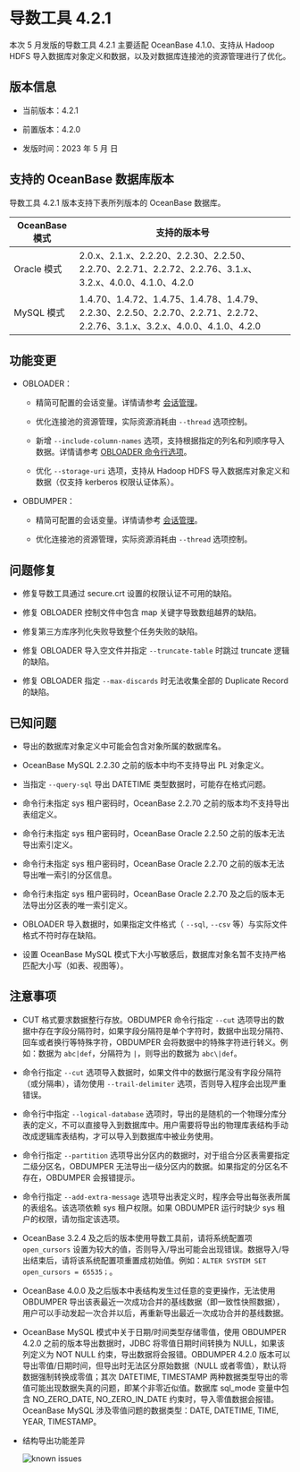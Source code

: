 # 导数工具 4.2.1 

本次 5 月发版的导数工具 4.2.1 主要适配 OceanBase 4.1.0、支持从 Hadoop HDFS 导入数据库对象定义和数据，以及对数据库连接池的资源管理进行了优化。

## 版本信息

* 当前版本：4.2.1

* 前置版本：4.2.0

* 发版时间：2023 年 5 月  日

## 支持的 OceanBase 数据库版本

导数工具 4.2.1 版本支持下表所列版本的 OceanBase 数据库。


| OceanBase 模式|支持的版本号|
|-------------------------|--------------------------------------------------------------------------------------------------------|
| Oracle 模式 | 2.0.x、2.1.x、2.2.20、2.2.30、2.2.50、2.2.70、2.2.71、2.2.72、2.2.76、3.1.x、3.2.x、4.0.0、4.1.0、4.2.0                   |
| MySQL 模式  | 1.4.70、1.4.72、1.4.75、1.4.78、1.4.79、2.2.30、2.2.50、2.2.70、2.2.71、2.2.72、2.2.76、3.1.x、3.2.x、4.0.0、4.1.0、4.2.0 |



## 功能变更  

* OBLOADER：

  * 精简可配置的会话变量。详情请参考 [会话管理](../../../8.obloaderobdumper-session-variables.md)。

  * 优化连接池的资源管理，实际资源消耗由 `--thread` 选项控制。
  
  * 新增 `--include-column-names` 选项，支持根据指定的列名和列顺序导入数据。详情请参考 [OBLOADER 命令行选项](../../../5.OBLOADER/2.obloader-command-line-options.md)。

  * 优化 `--storage-uri` 选项，支持从 Hadoop HDFS 导入数据库对象定义和数据（仅支持 kerberos 权限认证体系）。


* OBDUMPER：
  
  * 精简可配置的会话变量。详情请参考 [会话管理](../../../8.obloaderobdumper-session-variables.md)。
  
  * 优化连接池的资源管理，实际资源消耗由 `--thread` 选项控制。


## 问题修复

* 修复导数工具通过 secure.crt 设置的权限认证不可用的缺陷。

* 修复 OBLOADER 控制文件中包含 map 关键字导致数组越界的缺陷。

* 修复第三方库序列化失败导致整个任务失败的缺陷。

* 修复 OBLOADER 导入空文件并指定 `--truncate-table` 时跳过 truncate 逻辑的缺陷。

* 修复 OBLOADER 指定 `--max-discards` 时无法收集全部的 Duplicate Record 的缺陷。

## 已知问题

* 导出的数据库对象定义中可能会包含对象所属的数据库名。

* OceanBase MySQL 2.2.30 之前的版本中均不支持导出 PL 对象定义。

* 当指定 `--query-sql` 导出 DATETIME 类型数据时，可能存在格式问题。

* 命令行未指定 sys 租户密码时，OceanBase 2.2.70 之前的版本均不支持导出表组定义。

* 命令行未指定 sys 租户密码时，OceanBase Oracle 2.2.50 之前的版本无法导出索引定义。

* 命令行未指定 sys 租户密码时，OceanBase Oracle  2.2.70 之前的版本无法导出唯一索引的分区信息。

* 命令行未指定 sys 租户密码时，OceanBase Oracle 2.2.70 及之后的版本无法导出分区表的唯一索引定义。

* OBLOADER 导入数据时，如果指定文件格式（ `--sql`, `--csv` 等）与实际文件格式不符时存在缺陷。

* 设置 OceanBase MySQL 模式下大小写敏感后，数据库对象名暂不支持严格匹配大小写（如表、视图等）。



## 注意事项

* CUT 格式要求数据整行存放。OBDUMPER 命令行指定 `--cut` 选项导出的数据中存在字段分隔符时，如果字段分隔符是单个字符时，数据中出现分隔符、回车或者换行等特殊字符，OBDUMPER 会将数据中的特殊字符进行转义。例如：数据为 `abc|def`，分隔符为 `|`，则导出的数据为 `abc\|def`。

* 命令行指定 `--cut` 选项导入数据时，如果文件中的数据行尾没有字段分隔符（或分隔串），请勿使用 `--trail-delimiter` 选项，否则导入程序会出现严重错误。

* 命令行中指定 `--logical-database` 选项时，导出的是随机的一个物理分库分表的定义，不可以直接导入到数据库中。用户需要将导出的物理库表结构手动改成逻辑库表结构，才可以导入到数据库中被业务使用。

* 命令行指定 `--partition` 选项导出分区内的数据时，对于组合分区表需要指定二级分区名，OBDUMPER 无法导出一级分区内的数据。如果指定的分区名不存在，OBDUMPER 会报错提示。

* 命令行指定 `--add-extra-message` 选项导出表定义时，程序会导出每张表所属的表组名。该选项依赖 sys 租户权限。如果 OBDUMPER 运行时缺少 sys 租户的权限，请勿指定该选项。

* OceanBase 3.2.4 及之后的版本使用导数工具前，请将系统配置项 `open_cursors` 设置为较大的值，否则导入/导出可能会出现错误。数据导入/导出结束后，请将该系统配置项重置成初始值。例如：`ALTER SYSTEM SET open_cursors = 65535；`。

* OceanBase 4.0.0 及之后版本中表结构发生过任意的变更操作，无法使用 OBDUMPER 导出该表最近一次成功合并的基线数据（即一致性快照数据），用户可以手动发起一次合并以后，再重新导出最近一次成功合并的基线数据。

* OceanBase MySQL 模式中关于日期/时间类型存储零值，使用 OBDUMPER 4.2.0 之前的版本导出数据时，JDBC 将零值日期时间转换为 NULL，如果该列定义为 NOT NULL 约束，导出数据将会报错。OBDUMPER 4.2.0 版本可以导出零值/日期时间，但导出时无法区分原始数据（NULL 或者零值），默认将数据强制转换成零值；其次 DATETIME, TIMESTAMP 两种数据类型导出的零值可能出现数据失真的问题，即某个非零近似值。数据库 sql_mode 变量中包含 NO_ZERO_DATE, NO_ZERO_IN_DATE 约束时，导入零值数据会报错。OceanBase MySQL 涉及零值问题的数据类型：DATE, DATETIME, TIME, YEAR, TIMESTAMP。

* 结构导出功能差异
  
  ![known issues](https://obbusiness-private.oss-cn-shanghai.aliyuncs.com/doc/img/obloaderobdumper/420/known%20issues.png)
  